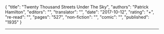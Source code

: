 {
"title": "Twenty Thousand Streets Under The Sky",
"authors": "Patrick Hamilton",
"editors": "",
"translator": "",
"date": "2017-10-12",
"rating": "+",
"re-read": "",
"pages": "527",
"non-fiction": "",
"comic": "",
"published": "1935"
}

---
